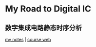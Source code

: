 # My Road to Digital IC
## 数字集成电路静态时序分析

[my notes](./STA/STA.md) | [course web](https://www.bilibili.com/video/BV1if4y1p7Dq?share_source=copy_web&vd_source=a19fc29986f4c040904e48d570bc6495)
